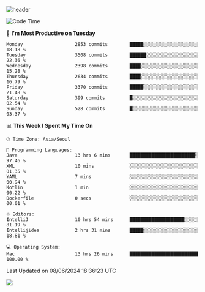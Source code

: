 ![header](https://capsule-render.vercel.app/api?type=Egg&color=timeAuto&height=300&section=header&text=PoPo&fontSize=90&animation=fadeIn)

  <!--START_SECTION:waka-->
![Code Time](http://img.shields.io/badge/Code%20Time-1%2C671%20hrs%2044%20mins-blue)

📅 **I'm Most Productive on Tuesday** 

```text
Monday                   2853 commits        █████░░░░░░░░░░░░░░░░░░░░   18.18 % 
Tuesday                  3508 commits        ██████░░░░░░░░░░░░░░░░░░░   22.36 % 
Wednesday                2398 commits        ████░░░░░░░░░░░░░░░░░░░░░   15.28 % 
Thursday                 2634 commits        ████░░░░░░░░░░░░░░░░░░░░░   16.79 % 
Friday                   3370 commits        █████░░░░░░░░░░░░░░░░░░░░   21.48 % 
Saturday                 399 commits         █░░░░░░░░░░░░░░░░░░░░░░░░   02.54 % 
Sunday                   528 commits         █░░░░░░░░░░░░░░░░░░░░░░░░   03.37 % 
```


📊 **This Week I Spent My Time On** 

```text
🕑︎ Time Zone: Asia/Seoul

💬 Programming Languages: 
Java                     13 hrs 6 mins       ████████████████████████░   97.46 % 
XML                      10 mins             ░░░░░░░░░░░░░░░░░░░░░░░░░   01.35 % 
YAML                     7 mins              ░░░░░░░░░░░░░░░░░░░░░░░░░   00.94 % 
Kotlin                   1 min               ░░░░░░░░░░░░░░░░░░░░░░░░░   00.22 % 
Dockerfile               0 secs              ░░░░░░░░░░░░░░░░░░░░░░░░░   00.01 % 

🔥 Editors: 
IntelliJ                 10 hrs 54 mins      ████████████████████░░░░░   81.19 % 
Intellijidea             2 hrs 31 mins       █████░░░░░░░░░░░░░░░░░░░░   18.81 % 

💻 Operating System: 
Mac                      13 hrs 26 mins      █████████████████████████   100.00 % 
```


 Last Updated on 08/06/2024 18:36:23 UTC
<!--END_SECTION:waka-->



<img src="https://capsule-render.vercel.app/api?type=Egg&color=timeAuto&height=300&section=footer&text=PoPo&fontSize=90&animation=fadeIn&reversal=true" />
